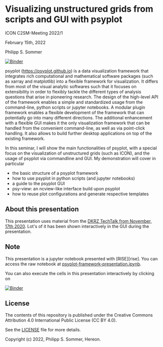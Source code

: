 #  Visualizing unstructured grids from scripts and GUI with psyplot

ICON C2SM-Meeting 2022/1

February 15th, 2022

Philipp S. Sommer

[![Binder](https://mybinder.org/badge_logo.svg)](https://mybinder.org/v2/gh/Chilipp/psyplot-ICON-C2SM-Meeting-20220215/main?filepath=psyplot-framework-presentation.ipynb)


psyplot (https://psyplot.github.io) is a data visualization framework that integrates rich computational and mathematical software packages (such as xarray and matplotlib) into a flexible framework for visualization. It differs from most of the visual analytic softwares such that it focuses on extensibility in order to flexibly tackle the different types of analysis questions that arise in pioneering research. The design of the high-level API of the framework enables a simple and standardized usage from the command-line, python scripts or jupyter notebooks. A modular plugin framework enables a flexible development of the framework that can potentially go into many different directions. The additional enhancement with a flexible GUI makes it the only visualization framework that can be handled from the convenient command-line, as well as via point-click handling. It also allows to build further desktop applications on top of the existing framework.

In this seminar, I will show the main functionalities of psyplot, with a special focus on the visualization of unstructured grids (such as ICON), and the usage of psyplot via commandline and GUI. My demonstration will cover in particular

- the basic structure of a psyplot framework
- how to use psyplot in python scripts (and jupyter notebooks)
- a guide to the psyplot GUI
- psy-view: an ncview-like interface build upon psyplot
- how to reuse plot configurations and generate respective templates


## About this presentation

This presentation uses material from the
[DKRZ TechTalk from November, 17th 2020][techtalk]. Lot's of
it has been shown interactively in the GUI during the presentation.

[techtalk]: https://github.com/Chilipp/psyplot-DKRZ-TechTalk-20201117


## Note

This presentation is a jupyter notebook presented with [RISE][rise]. You can
access the raw notebook at
[psyplot-framework-presentation.ipynb](psyplot-framework-presentation.ipynb).

You can also execute the cells in this presentation interactively by clicking
on

[![Binder](https://mybinder.org/badge_logo.svg)](https://mybinder.org/v2/gh/Chilipp/psyplot-ICON-C2SM-Meeting-20220215/main?filepath=psyplot-framework-presentation.ipynb)

## License

The contents of this repository is published under the Creative Commons
Attribution 4.0 International Public License (CC BY 4.0).

See the [LICENSE](LICENSE) file for more details.

Copyright (c) 2022, Philipp S. Sommer, Hereon.

